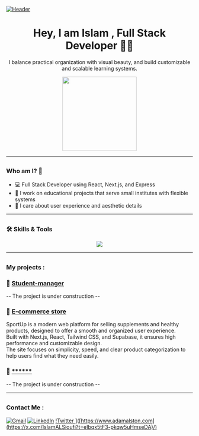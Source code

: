 [![Header](https://github.com/adamalston/adamalston/raw/master/profile.gif)](https://www.adamalston.com/)
<h1 align="center">Hey, I am Islam , Full Stack Developer 👨‍💻</h1>
<p align="center">I balance practical organization with visual beauty, and build customizable and scalable learning systems.</p>

<p align="center">
  <img src="https://media.giphy.com/media/qgQUggAC3Pfv687qPC/giphy.gif" width="200" />
</p>

---

## <h3> Who am I? 🧠</h3>
- 💻 Full Stack Developer using React, Next.js, and Express
- 🧩 I work on educational projects that serve small institutes with flexible systems
- 🎨 I care about user experience and aesthetic details

---

## <h3> 🛠 Skills & Tools </h3>

<p align="center">
  <img src="https://skillicons.dev/icons?i=react,nextjs,tailwind,typescript,express,postgresql,supabase,figma" />
</p>

---

## <h3> My projects :</h3>

### 🏫 [ Student-manager ](https://github.com/your-username/student-management)
-- The project is under construction --

### 🛒 [E-commerce store](https://github.com/your-username/shop-demo)
 SportUp is a modern web platform for selling supplements and healthy products, designed to offer a smooth and organized user experience.  
 Built with Next.js, React, Tailwind CSS, and Supabase, it ensures high performance and customizable design.  
 The site focuses on simplicity, speed, and clear product categorization to help users find what they need easily.

### 📱 [******](https://github.com/your-username/mobile-edu-app)
-- The project is under construction --

---

## <h3> Contact Me : </h3>
 


<p align="center">
 
[![Gmail](https://img.shields.io/badge/-GMAIL-D14836?style=for-the-badge&logo=gmail&logoColor=white)](hdayaaslam34@gmail.com)
[![LinkedIn](https://img.shields.io/badge/-LINKEDIN-0077B5?style=for-the-badge&logo=linkedin&logoColor=white)]([https://www.linkedin.com/in/adammalston](https://www.linkedin.com/in/islam-dev)/)
[!Twitter ](https://img.shields.io/badge/-ADAMALSTON.COM-000000?style=for-the-badge&logo=react&logoColor=white)]([https://www.adamalston.com](https://x.com/IslamALSioufi?t=eIbqx5tF3-pkqw5uHmseDA)/)

</p>
